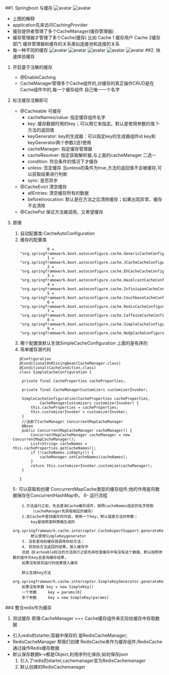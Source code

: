 ##1. Springboot 与缓存
![avatar](src/main/resources/jsr107.png)
![avatar](src/main/resources/application.png)
- 上图的解释
- application先来访问CachingProvider
- 缓存提供者管理了多个CacheManager(缓存管理器)
- 缓存管理器才管理了多个Cache(缓存) 比如 Cache 1 缓存用户  Cache 2缓存部门
    缓存管理器和缓存的关系类似连接池和连接的关系
- 每一种不同的缓存
![avatar](src/main/resources/spring-cache.png)
![avatar](src/main/resources/spring-cache1.png)
![avatar](src/main/resources/spring-cache2.png)
![avatar](src/main/resources/spring-cache3.png)
![avatar](src/main/resources/spring-cache4.png)
##2. 快速体验缓存
1. 开启基于注解的缓存
    - @EnableCaching
    - CacheManager管理多个Cache组件的,对缓存的真正操作CRUD是在Cache组件中的,每一个缓存组件
    自己唯一一个名字
2. 标注缓存注解即可
    - @Cacheable 可缓存
        - cacheNames/value: 指定缓存组件名字
        - key: 缓存数据时用的key；可以用它来指定。默认是使用参数的值 1-方法的返回值
        - keyGenerator: key的生成器：可以指定key的生成器组件id
        key和keyGenerator两个参数2选1使用
        - cacheManager: 指定缓存管理器
        - cacheResolver: 指定获取解析器,与上面的cacheManager 二选一
        - condition: 符合条件的情况下才缓存
        - unless: 否定缓存 当unless的条件为true,方法的返回值不会被缓存,可以获取结果进行判断
        - sync: 是否异步
    - @CacheEvict 清空缓存
        - allEntries: 清空缓存所有的数据
        - beforeInvocation: 默认是在方法之后清除缓存；如果出现异常，缓存不会清除
    - @CachePut 保证方法被调用，又希望缓存
    
3. 原理
    1. 自动配置类:CacheAutoConfiguration
    2. 缓存的配置类
        ```imports = {String[10]@4353} 
                    0 = "org.springframework.boot.autoconfigure.cache.GenericCacheConfiguration"
                    1 = "org.springframework.boot.autoconfigure.cache.JCacheCacheConfiguration"
                    2 = "org.springframework.boot.autoconfigure.cache.EhCacheCacheConfiguration"
                    3 = "org.springframework.boot.autoconfigure.cache.HazelcastCacheConfiguration"
                    4 = "org.springframework.boot.autoconfigure.cache.InfinispanCacheConfiguration"
                    5 = "org.springframework.boot.autoconfigure.cache.CouchbaseCacheConfiguration"
                    6 = "org.springframework.boot.autoconfigure.cache.RedisCacheConfiguration"
                    7 = "org.springframework.boot.autoconfigure.cache.CaffeineCacheConfiguration"
                    8 = "org.springframework.boot.autoconfigure.cache.SimpleCacheConfiguration"
                    9 = "org.springframework.boot.autoconfigure.cache.NoOpCacheConfiguration"    
        ```
    3. 哪个配置类默认生效SimpleCacheConfiguration 上面的是有序的
    4. 简单缓存源代码
    ```
       @Configuration
       @ConditionalOnMissingBean(CacheManager.class)
       @Conditional(CacheCondition.class)
       class SimpleCacheConfiguration {
       
       	private final CacheProperties cacheProperties;
       
       	private final CacheManagerCustomizers customizerInvoker;
       
       	SimpleCacheConfiguration(CacheProperties cacheProperties,
       			CacheManagerCustomizers customizerInvoker) {
       		this.cacheProperties = cacheProperties;
       		this.customizerInvoker = customizerInvoker;
       	}
        //注册了CacheManager ConcurrentMapCacheManager
       	@Bean
       	public ConcurrentMapCacheManager cacheManager() {
       		ConcurrentMapCacheManager cacheManager = new ConcurrentMapCacheManager();
       		List<String> cacheNames = this.cacheProperties.getCacheNames();
       		if (!cacheNames.isEmpty()) {
       			cacheManager.setCacheNames(cacheNames);
       		}
       		return this.customizerInvoker.customize(cacheManager);
       	}
       
       }
    ``` 
    5- 可以获取和创建 ConcurrentMapCache类型的缓存组件;他的作用是将数据保存在ConcurrentHashMap中。 
    6- 运行流程
    ```
        1.方法运行之前，先去查询Cache缓存组件，按照cacheNames指定的名字获取
            （cacheManager先获取相应的缓存）
        2.去Cache中查找缓存的内容，使用一个key，默认就是方法的参数；
            key是按照某种策略生成的 
            org.springframework.cache.interceptor.CacheAspectSupport.generateKey 
            默认使用SimpleKeygenerator
        3. 没有查询到缓存就调用目标方法；
        4. 将目标方法返回的结果，放入缓存中 
        总结 @Cacheable标注的方法执行之前先来检查缓存中有没有这个数据，默认按照参数的值作为key去查询缓存结果，
        如果没有就将运行的结果放入缓存
        
        默认生成key方法
        org.springframework.cache.interceptor.SimpleKeyGenerator.generateKey
        如果没有参数 key = new SimpleKey()
        一个参数     key = params[0]
        多个参数     key = new SimpleKey(params)   
    ```
##4 整合redis作为缓存
   1. 测试缓存
        原理:CacheManager === Cache缓存组件来实际给缓存中存取数据    
   - 引入redis的starter,容器中保存的 是RedisCacheManager;
   - RedisCacheManager 帮我们创建 RedisCache来作为缓存组件;RedisCache通过操作Redis缓存数据     
   - 默认保存数据k-v都是Object,利用序列化保存;如何保存json
        1. 引入了redis的starter,cachemanager变为RedisCachemanager
        2. 默认创建的RedisCachemanager
           

